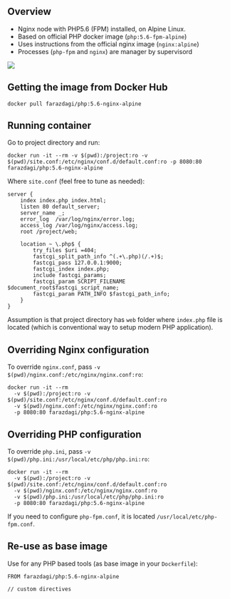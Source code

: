 ## Overview

- Nginx node with PHP5.6 (FPM) installed, on Alpine Linux.
- Based on official PHP docker image (`php:5.6-fpm-alpine`)
- Uses instructions from the official nginx image (`nginx:alpine`)
- Processes (`php-fpm` and `nginx`) are manager by supervisord

[![](https://images.microbadger.com/badges/image/farazdagi/php:5.6-nginx-alpine.svg)](https://microbadger.com/images/farazdagi/php:5.6-nginx-alpine "Get your own image badge on microbadger.com")


## Getting the image from Docker Hub

```
docker pull farazdagi/php:5.6-nginx-alpine
```

## Running container

Go to project directory and run:

```
docker run -it --rm -v $(pwd):/project:ro -v $(pwd)/site.conf:/etc/nginx/conf.d/default.conf:ro -p 8080:80 farazdagi/php:5.6-nginx-alpine
```

Where `site.conf` (feel free to tune as needed):

```nginx
server {
    index index.php index.html;
    listen 80 default_server;
    server_name _;
    error_log  /var/log/nginx/error.log;
    access_log /var/log/nginx/access.log;
    root /project/web;

    location ~ \.php$ {
        try_files $uri =404;
        fastcgi_split_path_info ^(.+\.php)(/.+)$;
        fastcgi_pass 127.0.0.1:9000;
        fastcgi_index index.php;
        include fastcgi_params;
        fastcgi_param SCRIPT_FILENAME $document_root$fastcgi_script_name;
        fastcgi_param PATH_INFO $fastcgi_path_info;
    }
}
```

Assumption is that project directory has `web` folder where `index.php` file is located (which is conventional way to
setup modern PHP application).

## Overriding Nginx configuration

To override `nginx.conf`, pass `-v $(pwd)/nginx.conf:/etc/nginx/nginx.conf:ro`:

```
docker run -it --rm 
  -v $(pwd):/project:ro -v $(pwd)/site.conf:/etc/nginx/conf.d/default.conf:ro 
  -v $(pwd)/nginx.conf:/etc/nginx/nginx.conf:ro
  -p 8080:80 farazdagi/php:5.6-nginx-alpine

```

## Overriding PHP configuration

To override `php.ini`, pass `-v $(pwd)/php.ini:/usr/local/etc/php/php.ini:ro`:

```
docker run -it --rm 
  -v $(pwd):/project:ro -v $(pwd)/site.conf:/etc/nginx/conf.d/default.conf:ro 
  -v $(pwd)/nginx.conf:/etc/nginx/nginx.conf:ro
  -v $(pwd)/php.ini:/usr/local/etc/php/php.ini:ro
  -p 8080:80 farazdagi/php:5.6-nginx-alpine

```

If you need to configure `php-fpm.conf`, it is located `/usr/local/etc/php-fpm.conf`.


## Re-use as base image

Use for any PHP based tools (as base image in your `Dockerfile`):

```
FROM farazdagi/php:5.6-nginx-alpine

// custom directives
```


